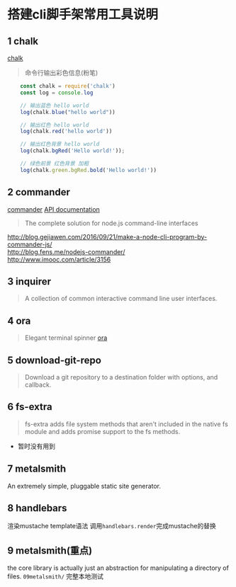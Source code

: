 # 搭建cli脚手架常用工具说明     

## 1 chalk     
[chalk](https://www.npmjs.com/package/chalk)  
> 命令行输出彩色信息(粉笔)          
```js
    const chalk = require('chalk')
    const log = console.log

    // 输出蓝色 hello world
    log(chalk.blue("hello world"))

    // 输出红色 hello world
    log(chalk.red('hello world'))

    // 输出红色背景 hello world
    log(chalk.bgRed('Hello world!'));

    // 绿色前景 红色背景 加粗   
    log(chalk.green.bgRed.bold('Hello world!'))
```

## 2 commander 
[commander](https://www.npmjs.com/package/commander) 
[API documentation](http://tj.github.io/commander.js/)       
> The complete solution for node.js command-line interfaces     

http://blog.gejiawen.com/2016/09/21/make-a-node-cli-program-by-commander-js/        
http://blog.fens.me/nodejs-commander/       
http://www.imooc.com/article/3156   

## 3 inquirer
> A collection of common interactive command line user interfaces.

## 4 ora
> Elegant terminal spinner
[ora](https://www.npmjs.com/package/ora)

## 5 download-git-repo
> Download a git repository to a destination folder with options, and callback.

## 6 fs-extra
> fs-extra adds file system methods that aren't included in the native fs module and adds promise support to the fs methods.
- 暂时没有用到

## 7 metalsmith
An extremely simple, pluggable static site generator.

## 8 handlebars
渲染mustache template语法
调用`handlebars.render`完成mustache的替换

## 9 metalsmith(重点)       
the core library is actually just an abstraction for manipulating a directory of files.
`09metalsmith/` 完整本地测试        